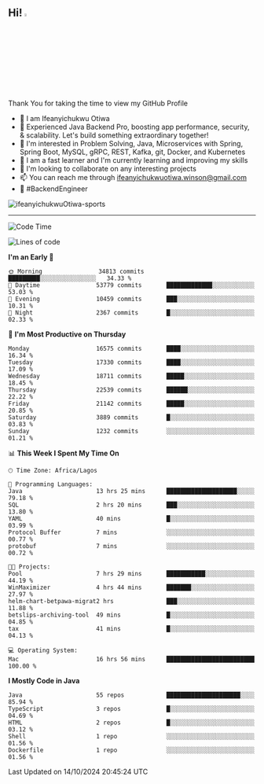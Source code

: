 <!-- BLOG-POST-LIST:START --><!-- BLOG-POST-LIST:END -->

## Hi! <img src="https://media.giphy.com/media/hvRJCLFzcasrR4ia7z/giphy.gif" width="4%"> 

Thank You for taking the time to view my GitHub Profile

- 👋 I am Ifeanyichukwu Otiwa
- 🚀 Experienced Java Backend Pro, boosting app performance, security, & scalability. Let's build something extraordinary together!
- 👀 I'm interested in Problem Solving, Java, Microservices with Spring, Spring Boot, MySQL, gRPC, REST, Kafka, git, Docker, and Kubernetes
- 🌱 I am a fast learner and I'm currently learning and improving my skills
- 💞️ I'm looking to collaborate on any interesting projects
- 📫 You can reach me through ifeanyichukwuotiwa.winson@gmail.com
- 🚀 #BackendEngineer

<p align="left" marginTop="10px"> <img src="https://komarev.com/ghpvc/?username=ifeanyichukwuOtiwa-sports&label=Profile%20views&color=0e75b6&style=for-the-badge" alt="ifeanyichukwuOtiwa-sports" /> </p>

***

<!--START_SECTION:waka-->
![Code Time](http://img.shields.io/badge/Code%20Time-2%2C980%20hrs%2033%20mins-blue)

![Lines of code](https://img.shields.io/badge/From%20Hello%20World%20I%27ve%20Written-24.4%20million%20lines%20of%20code-blue)

**I'm an Early 🐤** 

```text
🌞 Morning                34813 commits       █████████░░░░░░░░░░░░░░░░   34.33 % 
🌆 Daytime                53779 commits       █████████████░░░░░░░░░░░░   53.03 % 
🌃 Evening                10459 commits       ███░░░░░░░░░░░░░░░░░░░░░░   10.31 % 
🌙 Night                  2367 commits        █░░░░░░░░░░░░░░░░░░░░░░░░   02.33 % 
```
📅 **I'm Most Productive on Thursday** 

```text
Monday                   16575 commits       ████░░░░░░░░░░░░░░░░░░░░░   16.34 % 
Tuesday                  17330 commits       ████░░░░░░░░░░░░░░░░░░░░░   17.09 % 
Wednesday                18711 commits       █████░░░░░░░░░░░░░░░░░░░░   18.45 % 
Thursday                 22539 commits       ██████░░░░░░░░░░░░░░░░░░░   22.22 % 
Friday                   21142 commits       █████░░░░░░░░░░░░░░░░░░░░   20.85 % 
Saturday                 3889 commits        █░░░░░░░░░░░░░░░░░░░░░░░░   03.83 % 
Sunday                   1232 commits        ░░░░░░░░░░░░░░░░░░░░░░░░░   01.21 % 
```


📊 **This Week I Spent My Time On** 

```text
🕑︎ Time Zone: Africa/Lagos

💬 Programming Languages: 
Java                     13 hrs 25 mins      ████████████████████░░░░░   79.18 % 
SQL                      2 hrs 20 mins       ███░░░░░░░░░░░░░░░░░░░░░░   13.80 % 
YAML                     40 mins             █░░░░░░░░░░░░░░░░░░░░░░░░   03.99 % 
Protocol Buffer          7 mins              ░░░░░░░░░░░░░░░░░░░░░░░░░   00.77 % 
protobuf                 7 mins              ░░░░░░░░░░░░░░░░░░░░░░░░░   00.72 % 

🐱‍💻 Projects: 
Pool                     7 hrs 29 mins       ███████████░░░░░░░░░░░░░░   44.19 % 
WinMaximizer             4 hrs 44 mins       ███████░░░░░░░░░░░░░░░░░░   27.97 % 
helm-chart-betpawa-migrat2 hrs               ███░░░░░░░░░░░░░░░░░░░░░░   11.88 % 
betslips-archiving-tool  49 mins             █░░░░░░░░░░░░░░░░░░░░░░░░   04.85 % 
tax                      41 mins             █░░░░░░░░░░░░░░░░░░░░░░░░   04.13 % 

💻 Operating System: 
Mac                      16 hrs 56 mins      █████████████████████████   100.00 % 
```

**I Mostly Code in Java** 

```text
Java                     55 repos            █████████████████████░░░░   85.94 % 
TypeScript               3 repos             █░░░░░░░░░░░░░░░░░░░░░░░░   04.69 % 
HTML                     2 repos             █░░░░░░░░░░░░░░░░░░░░░░░░   03.12 % 
Shell                    1 repo              ░░░░░░░░░░░░░░░░░░░░░░░░░   01.56 % 
Dockerfile               1 repo              ░░░░░░░░░░░░░░░░░░░░░░░░░   01.56 % 
```




 Last Updated on 14/10/2024 20:45:24 UTC
<!--END_SECTION:waka-->

<!--
<p align="center">
![trophy](https://github-profile-trophy.vercel.app/?username=ifeanyichukwuOtiwa-sports&theme=onedark) (https://github.com/ryo-ma/github-profile-trophy)
</p>
-->

<!---
ifeanyi-otiwa/ifeanyi-otiwa is a ✨ special ✨ repository because its `README.md` (this file) appears on your GitHub profile.
You can click the Preview link to take a look at your changes.
--->

